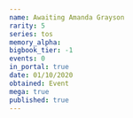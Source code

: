 ```yaml
---
name: Awaiting Amanda Grayson
rarity: 5
series: tos
memory_alpha:
bigbook_tier: -1
events: 0
in_portal: true
date: 01/10/2020
obtained: Event
mega: true
published: true
---
```



